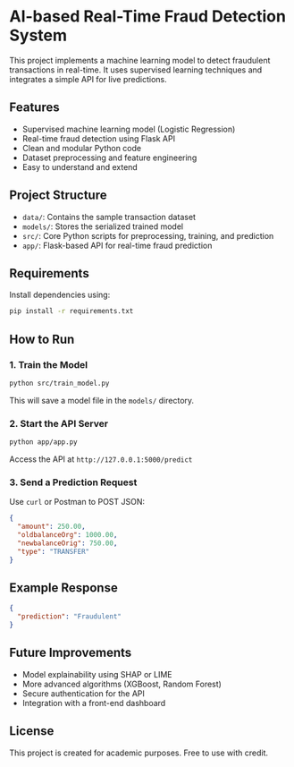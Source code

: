 # AI-based Real-Time Fraud Detection System

This project implements a machine learning model to detect fraudulent transactions in real-time. It uses supervised learning techniques and integrates a simple API for live predictions.

## Features

- Supervised machine learning model (Logistic Regression)
- Real-time fraud detection using Flask API
- Clean and modular Python code
- Dataset preprocessing and feature engineering
- Easy to understand and extend

## Project Structure

- `data/`: Contains the sample transaction dataset
- `models/`: Stores the serialized trained model
- `src/`: Core Python scripts for preprocessing, training, and prediction
- `app/`: Flask-based API for real-time fraud prediction

## Requirements

Install dependencies using:

```bash
pip install -r requirements.txt
````

## How to Run

### 1. Train the Model

```bash
python src/train_model.py
```

This will save a model file in the `models/` directory.

### 2. Start the API Server

```bash
python app/app.py
```

Access the API at `http://127.0.0.1:5000/predict`

### 3. Send a Prediction Request

Use `curl` or Postman to POST JSON:

```json
{
  "amount": 250.00,
  "oldbalanceOrg": 1000.00,
  "newbalanceOrig": 750.00,
  "type": "TRANSFER"
}
```

## Example Response

```json
{
  "prediction": "Fraudulent"
}
```

## Future Improvements

* Model explainability using SHAP or LIME
* More advanced algorithms (XGBoost, Random Forest)
* Secure authentication for the API
* Integration with a front-end dashboard

## License

This project is created for academic purposes. Free to use with credit.
